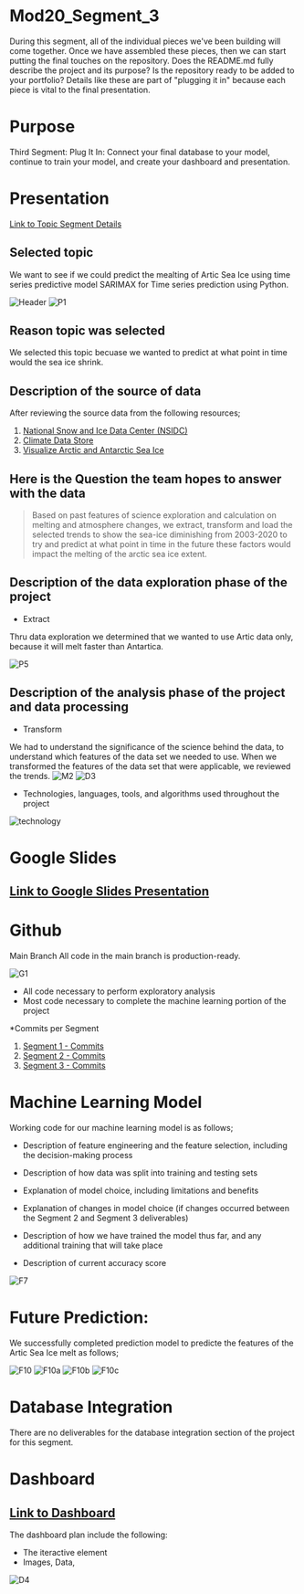 # Mod20_Segment_3
During this segment, all of the individual pieces we've been building will come together. Once we have assembled these pieces, then we can start putting the final touches on the repository. Does the README.md fully describe the project and its purpose? Is the repository ready to be added to your portfolio? Details like these are part of "plugging it in" because each piece is vital to the final presentation.

# Purpose

Third Segment: Plug It In: Connect your final database to your model, continue to train your model, and create your dashboard and presentation.

# Presentation 

[Link to Topic Segment Details](https://github.com/ALIYA2Group)

## Selected topic

We want to see if we could predict the mealting of Artic Sea Ice using time series predictive model SARIMAX for Time series prediction using Python.

![Header](https://github.com/ALIYA2Group/Mod20_Segment_3/blob/main/Pictures/Header.PNG)
![P1](https://github.com/ALIYA2Group/Mod20_Segment_3/blob/main/Pictures/P1.PNG)

## Reason topic was selected

We selected this topic becuase we wanted to predict at what point in time would the sea ice shrink.

## Description of the source of data

After reviewing the source data from the following resources; 

1. [National Snow and Ice Data Center (NSIDC)](http://nsidc.org/data/google_earth)
2. [Climate Data Store](https://cds.climate.copernicus.eu/user/119111)
3. [Visualize Arctic and Antarctic Sea Ice](https://livingatlas.arcgis.com/sea-ice/)

## Here is the Question the team hopes to answer with the data

> Based on past features of science exploration and calculation on melting and atmosphere changes, we extract, transform and load the selected trends to show the sea-ice diminishing from 2003-2020 to try and predict at what point in time in the future these factors would impact the melting of the arctic sea ice extent.

## Description of the data exploration phase of the project

* Extract

Thru data exploration we determined that we wanted to use Artic data only, because it will melt faster than Antartica. 

![P5](https://github.com/ALIYA2Group/Mod20_Segment_3/blob/main/Pictures/P5.PNG)

## Description of the analysis phase of the project and data processing

* Transform
 
We had to understand the significance of the science behind the data, to understand which features of the data set we needed to use. When we transformed the features of the data set that were applicable, we reviewed the trends.
![M2](https://github.com/ALIYA2Group/Mod20_Segment_3/blob/main/Pictures/M2.PNG)
![D3](https://github.com/ALIYA2Group/Mod20_Segment_3/blob/main/Pictures/D3.PNG)

* Technologies, languages, tools, and algorithms used throughout the project

![technology](https://github.com/ALIYA2Group/Mod20_Segment_3/blob/main/Pictures/technology.jpg)

# Google Slides

## [Link to Google Slides Presentation](https://docs.google.com/presentation/d/e/2PACX-1vTcX9jJk6ygnS3amtgkJ-ByMINvXs98Os4At5uzAr8ARsh10iMweahxc6NGSYjBHSQ_T0KmloQUrV55/pub?start=true&loop=true&delayms=3000)


# Github 
Main Branch
All code in the main branch is production-ready.

![G1](https://github.com/ALIYA2Group/Mod20_Segment_3/blob/main/Pictures/G1.PNG)

* All code necessary to perform exploratory analysis
* Most code necessary to complete the machine learning portion of the project

*Commits per Segment

1. [Segment 1 - Commits](https://github.com/ALIYA2Group/Mod20_Segment_1/branches)
2. [Segment 2 - Commits](https://github.com/ALIYA2Group/Mod20_Segment_2/branches)
3. [Segment 3 - Commits](https://github.com/ALIYA2Group/Mod20_Segment_3/branches)

# Machine Learning Model

Working code for our machine learning model is as follows;

* Description of feature engineering and the feature selection, including the decision-making process

* Description of how data was split into training and testing sets

* Explanation of model choice, including limitations and benefits

* Explanation of changes in model choice (if changes occurred between the Segment 2 and Segment 3 deliverables)

* Description of how we have trained the model thus far, and any additional training that will take place



* Description of current accuracy score

![F7](https://github.com/ALIYA2Group/Mod20_Segment_3/blob/main/Pictures/F7.PNG)

# Future Prediction:

We successfully completed prediction model to predicte the features of the Artic Sea Ice melt as follows;

![F10](https://github.com/ALIYA2Group/Mod20_Segment_3/blob/main/Pictures/F10.PNG)
![F10a](https://github.com/ALIYA2Group/Mod20_Segment_3/blob/main/Pictures/F10a.PNG)
![F10b](https://github.com/ALIYA2Group/Mod20_Segment_3/blob/main/Pictures/F10b.PNG)
![F10c](https://github.com/ALIYA2Group/Mod20_Segment_3/blob/main/Pictures/F10c.PNG)

# Database Integration 

There are no deliverables for the database integration section of the project for this segment.

# Dashboard

## [Link to Dashboard](https://aliya2group.github.io/Mod20_Segment_3/)

The dashboard plan include the following:

* The iteractive element 
* Images, Data,
 
![D4](https://github.com/ALIYA2Group/Mod20_Segment_3/blob/main/Pictures/D4.PNG)







